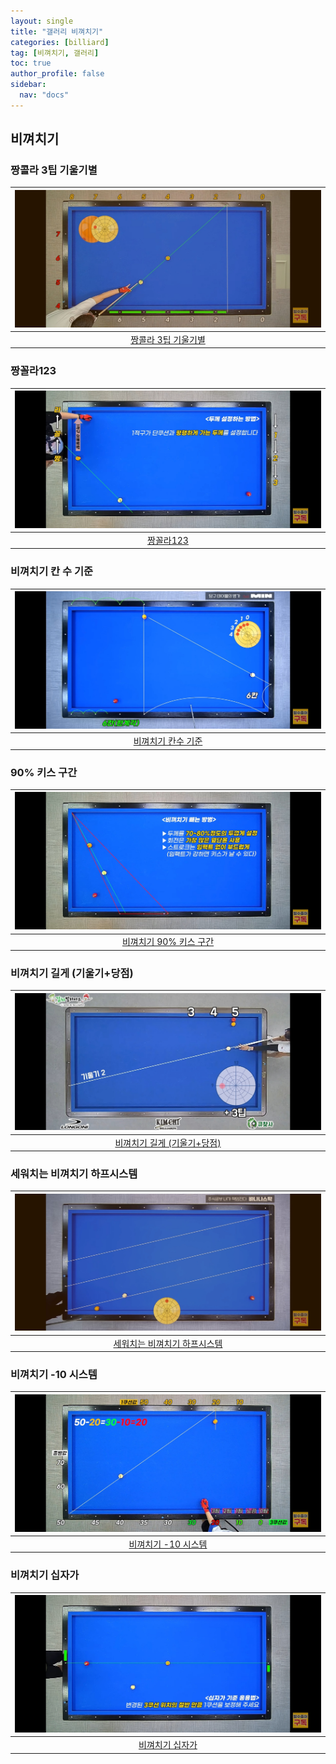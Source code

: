 ```yaml
---
layout: single
title: "갤러리 비껴치기"
categories: [billiard]
tag: [비껴치기, 갤러리]
toc: true
author_profile: false
sidebar:
  nav: "docs"
---
```


## 비껴치기

### 짱콜라 3팁 기울기별

| [![짱콜라 3팁 기울기별](/images/%EB%B9%84%EA%BB%B4%EC%B9%98%EA%B8%B0%20%EC%A7%B1%EA%BC%B4%EB%9D%BC_%EB%B0%A9%EC%88%98.png)](https://docs.google.com/presentation/d/12C4k5RcPN5nFvqVp-oRXPBAuCi4brMq-/edit?usp=sharing&ouid=114978849290694301670&rtpof=true&sd=true) |
| :---: |
| [짱콜라 3팁 기울기별](https://youtu.be/sXma6UidbBw) |

### 짱꼴라123

| [![짱꼴라123 2](/images/%EC%A7%B1%EC%BD%9C%EB%9D%BC%202.png)](https://docs.google.com/presentation/d/1YRmRPJGWfYrN1wj0pBJ51LjbL-auYab-/edit?usp=sharing&ouid=114978849290694301670&rtpof=true&sd=true) |
| :---: |
| [짱꼴라123](https://youtu.be/-bNkFJA8FZA) |

### 비껴치기 칸 수 기준

| [![비껴치기 칸수 기준](/images/%EB%B9%84%EA%BB%B4%EC%B9%98%EA%B8%B0%20%EC%B9%B8%EC%88%98%EA%B8%B0%EC%A4%80.png)](https://docs.google.com/presentation/d/1kjIuAzlAfKlRd5gwrANg6T5rV40SqpE0/edit?usp=sharing&ouid=114978849290694301670&rtpof=true&sd=true) |
| :---: |
| [비껴치기 칸수 기준](https://youtu.be/nQieSPSBjWk) |

### 90% 키스 구간

| [![비껴치기 90% 키스 구간](/images/%EB%B9%84%EA%BB%B4%EC%B9%98%EA%B8%B0%20%ED%82%A4%EC%8A%A4%EA%B5%AC%EA%B0%84.png)](/images/%EB%B9%84%EA%BB%B4%EC%B9%98%EA%B8%B0%20%ED%82%A4%EC%8A%A4%EA%B5%AC%EA%B0%84.png) |
| :---: |
| [비껴치기 90% 키스 구간](https://youtu.be/f3C6IAc42RU) |

### 비껴치기 길게 (기울기+당점)

| [![비껴치기 길게 (기울기+당점)](/images/%EB%B9%84%EA%BB%B4%EC%B9%98%EA%B8%B0%20%EA%B8%B8%EA%B2%8C%20%EA%B8%B0%EC%9A%B8%EA%B8%B0%20%EB%8B%B9%EC%A0%90.png)](/images/%EB%B9%84%EA%BB%B4%EC%B9%98%EA%B8%B0%20%EA%B8%B8%EA%B2%8C%20%EA%B8%B0%EC%9A%B8%EA%B8%B0%20%EB%8B%B9%EC%A0%90.png) |
| :---: |
| [비껴치기 길게 (기울기+당점)](https://youtu.be/UVhkdwlrozE) |

### 세워치는 비껴치기 하프시스템

| [![비껴치기-세워치는-방수](/images/%EB%B9%84%EA%BB%B4%EC%B9%98%EA%B8%B0_%EC%84%B8%EC%9B%8C%EC%B9%98%EB%8A%94_%EB%B0%A9%EC%88%98.png)](/images/%EB%B9%84%EA%BB%B4%EC%B9%98%EA%B8%B0_%EC%84%B8%EC%9B%8C%EC%B9%98%EB%8A%94_%EB%B0%A9%EC%88%98.png) |
| :---: |
| [세워치는 비껴치기 하프시스템](https://youtu.be/aLOwWML3gFk) |

### 비껴치기 -10 시스템

| [![비껴치기 -10 시스템 1](/images/%EB%B9%84%EA%BB%B4%EC%B9%98%EA%B8%B0%20%EB%A7%88%EC%9D%B4%EB%84%88%EC%8A%A4%2010_1.png)](https://docs.google.com/presentation/d/1viztlQxvDOgWZljoG-HPjE_NNYKYgxiv/edit?usp=sharing&ouid=114978849290694301670&rtpof=true&sd=true) |
| :---: |
| [비껴치기 -10 시스템](https://youtu.be/8EG2cq36wnI) |

### 비껴치기 십자가

| [![비껴치기 십자가 2](/images/%EB%B9%84%EA%BB%B4%EC%B9%98%EA%B8%B0%20%EC%8B%AD%EC%9E%90%EA%B0%80%202.png)](https://docs.google.com/presentation/d/1vZkr0UPPsDDcKGXP2WlI289tzo_N-xnW/edit?usp=sharing&ouid=114978849290694301670&rtpof=true&sd=true) |
| :---: |
| [비껴치기 십자가](https://youtu.be/vOp5lxtdIK0) |
